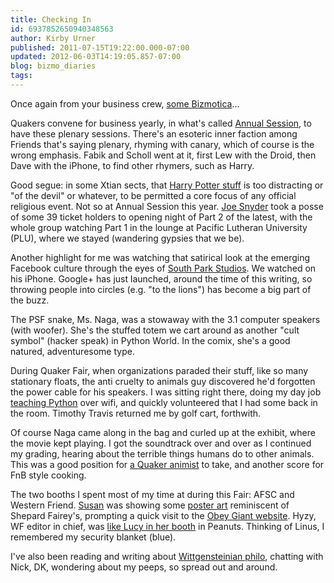 ```yaml
---
title: Checking In
id: 6937852650940348563
author: Kirby Urner
published: 2011-07-15T19:22:00.000-07:00
updated: 2012-06-03T14:19:05.857-07:00
blog: bizmo_diaries
tags: 
---
```


Once again from your business crew, [some Bizmotica](http://mybizmo.blogspot.com/2011/07/bizmotica.html)...

Quakers convene for business yearly, in what's called [Annual Session](http://controlroom.blogspot.com/2011/07/this-ones-for-you.html), to have these plenary sessions.  There's an esoteric inner faction among Friends that's saying plenary, rhyming with canary, which of course is the wrong emphasis.  Fabik and Scholl went at it, first Lew with the Droid, then Dave with the iPhone, to find other rhymers, such as Harry.

Good segue:  in some Xtian sects, that [Harry Potter stuff](http://controlroom.blogspot.com/2008/12/winter-traditions.html) is too distracting or "of the devil" or whatever, to be permitted a core focus of any official religious event.  Not so at Annual Session this year.  [Joe Snyder](http://mybizmo.blogspot.com/2007/12/driving-to-la.html) took a posse of some 39 ticket holders to opening night of Part 2 of the latest, with the whole group watching Part 1 in the lounge at Pacific Lutheran University (PLU), where we stayed (wandering gypsies that we be).

Another highlight for me was watching that satirical look at the emerging Facebook culture through the eyes of [South Park Studios](http://worldgame.blogspot.com/2004/12/team-america-world-police-movie-review_04.html).  We watched on his iPhone.  Google+ has just launched, around the time of this writing, so throwing people into circles (e.g. "to the lions") has become a big part of the buzz.

The PSF snake, Ms. Naga, was a stowaway with the 3.1 computer speakers (with woofer).  She's the stuffed totem we cart around as another "cult symbol" (hacker speak) in Python World. In the comix, she's a good natured, adventuresome type.

During Quaker Fair, when organizations paraded their stuff, like so many stationary floats, the anti cruelty to animals guy discovered he'd forgotten the power cable for his speakers.  I was sitting right there, doing my day job [teaching Python](http://controlroom.blogspot.com/2011/06/back-office.html) over wifi, and quickly volunteered that I had some back in the room.  Timothy Travis returned me by golf cart, forthwith.

Of course Naga came along in the bag and curled up at the exhibit, where the movie kept playing.  I got the soundtrack over and over as I continued my grading, hearing about the terrible things humans do to other animals.  This was a good position for [a Quaker animist](http://controlroom.blogspot.com/2008/05/animal-rights.html) to take, and another score for FnB style cooking.

The two booths I spent most of my time at during this Fair:  AFSC and Western Friend.  [Susan](http://worldgame.blogspot.com/2010/10/school-spirit-hillsboro-story.html) was showing some [poster art](http://controlroom.blogspot.com/2009/04/future-of-image.html) reminiscent of Shepard Fairey's, prompting a quick visit to the [Obey Giant website](http://www.obeygiant.com/).  Hyzy, WF editor in chief, was [like Lucy in her booth](http://www.flickr.com/photos/17157315@N00/7200673656/in/photostream/) in Peanuts.  Thinking of Linus, I remembered my security blanket (blue).

I've also been reading and writing about [Wittgensteinian philo](http://groups.yahoo.com/group/WittrsEX/message/4541), chatting with Nick, DK, wondering about my peeps, so spread out and around.
